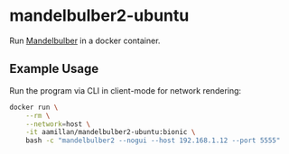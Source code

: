 # mandelbulber2-ubuntu

Run [Mandelbulber](https://www.mandelbulber.com/) in a docker container.

## Example Usage

Run the program via CLI in client-mode for network rendering:

```bash
docker run \
    --rm \
    --network=host \
    -it aamillan/mandelbulber2-ubuntu:bionic \
    bash -c "mandelbulber2 --nogui --host 192.168.1.12 --port 5555"
```

